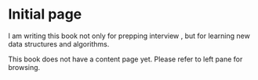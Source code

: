 # Initial page

I am writing this book not only for prepping interview , but for learning new data structures and algorithms. 

This book does not have a content page yet. Please refer to left pane for browsing. 

